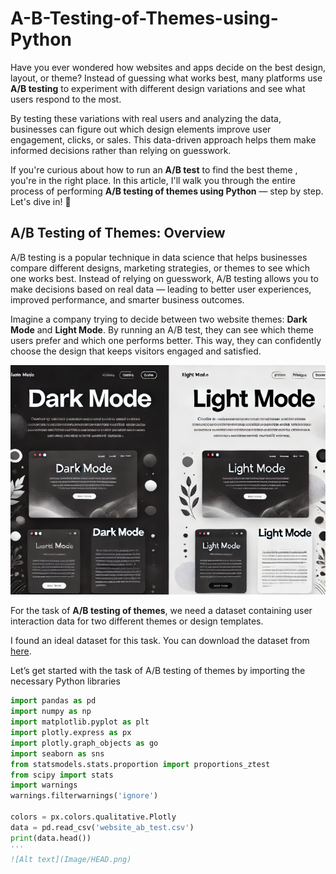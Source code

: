 # A-B-Testing-of-Themes-using-Python


Have you ever wondered how websites and apps decide on the best design, layout, or theme? Instead of guessing what works best, many platforms use **A/B testing** to experiment with different design variations and see what users respond to the most.

By testing these variations with real users and analyzing the data, businesses can figure out which design elements improve user engagement, clicks, or sales. This data-driven approach helps them make informed decisions rather than relying on guesswork.

If you're curious about how to run an **A/B test** to find the best theme  , you're in the right place. In this article, I'll walk you through the entire process of performing **A/B testing of themes using Python** — step by step. Let's dive in! 🚀

## A/B Testing of Themes: Overview

A/B testing is a popular technique in data science that helps businesses compare different designs, marketing strategies, or themes to see which one works best. Instead of relying on guesswork, A/B testing allows you to make decisions based on real data — leading to better user experiences, improved performance, and smarter business outcomes.

Imagine a company trying to decide between two website themes: **Dark Mode** and **Light Mode**. By running an A/B test, they can see which theme users prefer and which one performs better. This way, they can confidently choose the design that keeps visitors engaged and satisfied.


![Alt text](Image/updated.png)

For the task of **A/B testing of themes**, we need a dataset containing user interaction data for two different themes or design templates.  

I found an ideal dataset for this task. You can download the dataset from [here](website_ab_test.csv).

Let’s get started with the task of A/B testing of themes by importing the necessary Python libraries

```python
import pandas as pd
import numpy as np  
import matplotlib.pyplot as plt 
import plotly.express as px
import plotly.graph_objects as go
import seaborn as sns
from statsmodels.stats.proportion import proportions_ztest
from scipy import stats
import warnings
warnings.filterwarnings('ignore')

colors = px.colors.qualitative.Plotly
data = pd.read_csv('website_ab_test.csv')
print(data.head())
'''
![Alt text](Image/HEAD.png)
